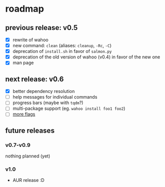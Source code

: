 # roadmap

## previous release: v0.5
- [x] rewrite of wahoo
- [x] new command: `clean` (aliases: `cleanup`, `-Rc`, `-C`)
- [x] deprecation of `install.sh` in favor of `salmon.py`
- [x] deprecation of the old version of wahoo (v0.4) in favor of the new one
- [x] man page

## next release: v0.6
- [x] better dependency resolution
- [ ] help messages for individual commands
- [ ] progress bars (maybe with `tqdm`?)
- [ ] multi-package support (eg. `wahoo install foo1 foo2`)
- [ ] [more flags](https://github.com/sparkhere-sys/wahoo/issues/1)

## future releases

### v0.7-v0.9
nothing planned (yet)

### v1.0
- AUR release :D
